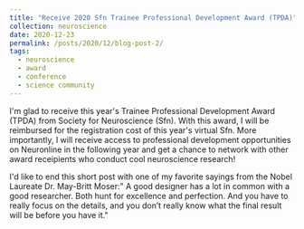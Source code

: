 ```yaml
---
title: "Receive 2020 Sfn Trainee Professional Development Award (TPDA)"
collection: neuroscience
date: 2020-12-23
permalink: /posts/2020/12/blog-post-2/
tags:
  - neuroscience
  - award
  - conference
  - science community
---
```


I'm glad to receive this year's Trainee Professional Development Award (TPDA) from Society for Neuroscience (Sfn). With this award, I will be reimbursed for the registration cost of this year's virtual Sfn. More importantly, I will receive access to professional development opportunities on Neuronline in the following year and get a chance to network with other award receipients who conduct cool neuroscience research!

I'd like to end this short post with one of my favorite sayings from the Nobel Laureate Dr. May-Britt Moser:" A good designer has a lot in common with a good researcher. Both hunt for excellence and perfection. And you have to really focus on the details, and you don’t really know what the final result will be before you have it."
